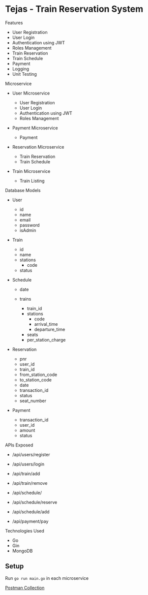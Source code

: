 # Tejas - Train Reservation System

Features

- User Registration
- User Login
- Authentication using JWT
- Roles Management
- Train Reservation
- Train Schedule
- Payment
- Logging
- Unit Testing

Microservice

- User Microservice

  - User Registration
  - User Login
  - Authentication using JWT
  - Roles Management

- Payment Microservice

  - Payment

- Reservation Microservice

  - Train Reservation
  - Train Schedule

- Train Microservice

  - Train Listing

Database Models

- User

  - id
  - name
  - email
  - password
  - isAdmin

- Train

  - id
  - name
  - stations
    - code
  - status

- Schedule

  - date
  - trains

    - train_id
    - stations
      - code
      - arrival_time
      - departure_time
    - seats
    - per_station_charge

- Reservation

  - pnr
  - user_id
  - train_id
  - from_station_code
  - to_station_code
  - date
  - transaction_id
  - status
  - seat_number

- Payment

  - transaction_id
  - user_id
  - amount
  - status

APIs Exposed

- /api/users/register
- /api/users/login

- /api/train/add
- /api/train/remove

- /api/schedule/
- /api/schedule/reserve
- /api/schedule/add

- /api/payment/pay

Technologies Used

- Go
- Gin
- MongoDB

## Setup

Run `go run main.go` in each microservice

[Postman Collection](https://www.postman.com/Rishabh-Mishra/workspace/my-workspace/collection/7084055-30eb72c9-42c6-43b3-b20c-d68dbc416e11?action=share&creator=7084055)
